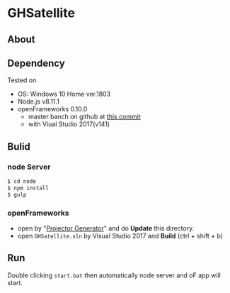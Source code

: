 # GHSatellite
## About

## Dependency
Tested on
* OS: Windows 10 Home ver.1803
* Node.js v8.11.1
* openFrameworks 0.10.0
    * master banch on github at [this commit](https://github.com/openframeworks/openFrameworks/tree/c274c7fb51b4ae0552cd4cdb00475458aeeb610a)
    * with Viual Studio 2017(v141)

## Bulid
### node Server
```sh
$ cd node
$ npm install
$ gulp
```
### openFrameworks
* open by "[Projector Generator](https://github.com/openframeworks/openFrameworks/blob/c274c7fb51b4ae0552cd4cdb00475458aeeb610a/docs/projectgenerator.md)" and do **Update** this directory.
* open `GHSatellite.sln` by Visual Studio 2017 and **Build** (ctrl + shift + b)

## Run
Double clicking `start.bat` then automatically node server and oF app will start.
